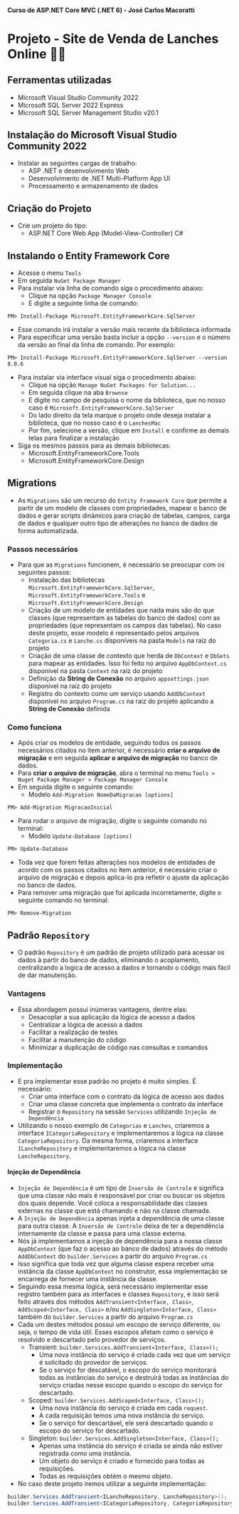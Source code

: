 #### Curso de ASP.NET Core MVC (.NET 6) - José Carlos Macoratti

# Projeto - Site de Venda de Lanches Online 🍔🍟

## Ferramentas utilizadas
- Microsoft Visual Studio Community 2022
- Microsoft SQL Server 2022 Express
- Microsoft SQL Server Management Studio v20.1

## Instalação do Microsoft Visual Studio Community 2022
- Instalar as seguintes cargas de trabalho:
  - ASP .NET e desenvolvimento Web
  - Desenvolvimento de .NET Multi-Platform App UI
  - Processamento e armazenamento de dados

## Criação do Projeto
- Crie um projeto do tipo:
  - ASP.NET Core Web App (Model-View-Controller) C#

## Instalando o Entity Framework Core
- Acesse o menu `Tools`
- Em seguida `NuGet Package Manager`
- Para instalar via linha de comando siga o procedimento abaixo:
  - Clique na opção `Package Manager Console`
  - E digite a seguinte linha de comando:
```
PM> Install-Package Microsoft.EntityFrameworkCore.SqlServer
```
  - Esse comando irá instalar a versão mais recente da biblioteca informada
  - Para especificar uma versão basta incluir a opção `--version` e o número da versão ao final da linha de comando. Por exemplo:
```
PM> Install-Package Microsoft.EntityFrameworkCore.SqlServer --version 8.0.6
```
- Para instalar via interface visual siga o procedimento abaixo:
  - Clique na opção `Manage NuGet Packages for Solution...`
  - Em seguida clique na aba `Brownse`
  - E digite no campo de pesquisa o nome da biblioteca, que no nosso caso é `Microsoft.EntityFrameworkCore.SqlServer`
  - Do lado direito da tela marque o projeto onde deseja instalar a biblioteca, que no nosso caso é o `LanchesMac`
  - Por fim, selecione a versão, clique em `Install` e confirme as demais telas para finalizar a instalação
- Siga os mesmos passos para as demais bibliotecas:
  - Microsoft.EntityFrameworkCore.Tools
  - Microsoft.EntityFrameworkCore.Design

## Migrations
- As `Migrations` são um recurso do `Entity Framework Core` que permite a partir de um modelo de classes com propriedades, mapear o banco de dados e gerar scripts dinâmicos para criação de tabelas, campos, carga de dados e qualquer outro tipo de alterações no banco de dados de forma automatizada.

### Passos necessários
- Para que as `Migrations` funcionem, é necessário se preocupar com os seguintes passos:
  - Instalação das bibliotecas `Microsoft.EntityFrameworkCore.SqlServer`, `Microsoft.EntityFrameworkCore.Tools` e `Microsoft.EntityFrameworkCore.Design`
  - Criação de um modelo de entidades que nada mais são do que classes (que representam as tabelas do banco de dados) com as propriedades (que representam os campos das tabelas). No caso deste projeto, esse modelo é representado pelos arquivos `Categoria.cs` e `Lanche.cs` disponíveis na pasta `Models` na raiz do projeto
  - Criação de uma classe de contexto que herda de `DbContext` e `DbSets` para mapear as entidades. Isso foi feito no arquivo `AppDbContext.cs` disponível na pasta `Context` na raiz do projeto
  - Definição da **String de Conexão** no arquivo `appsettings.json` disponível na raiz do projeto
  - Registro do contexto como um serviço usando `AddDbContext` disponível no arquivo `Program.cs` na raiz do projeto aplicando a **String de Conexão** definida

### Como funciona
- Após criar os modelos de entidade, seguindo todos os passos necessários citados no item anterior, é necessário **criar o arquivo de migração** e em seguida **aplicar o arquivo de migração** no banco de dados.
- Para **criar o arquivo de migração**, abra o terminal no menu `Tools > Nuget Package Manager > Package Manager Console`
- Em seguida digite o seguinte comando:
  - Modelo `Add-Migration NomeDaMigracao [options]`
```
PM> Add-Migration MigracaoInicial
```
- Para rodar o arquivo de migração, digite o seguinte comando no terminal:
  - Modelo `Update-Database [options]`
```
PM> Update-Database
```
- Toda vez que forem feitas alterações nos modelos de entidades de acordo com os passos citados no item anterior, é necessário criar o arquivo de migração e depois aplica-lo pra refletir o ajuste da aplicação no banco de dados.
- Para remover uma migração que foi aplicada incorretamente, digite o seguinte comando no terminal:
```
PM> Remove-Migration
```

## Padrão `Repository`
- O padrão `Repository` é um padrão de projeto utilizado para acessar os dados à partir do banco de dados, eliminando o acoplamento, centralizando a logica de acesso a dados e tornando o código mais fácil de dar manutenção.

### Vantagens
- Essa abordagem possui inúmeras vantagens, dentre elas:
  - Desacoplar a sua aplicação da lógica de acesso a dados
  - Centralizar a lógica de acesso a dados
  - Facilitar a realização de testes
  - Facilitar a manutenção do código
  - Minimizar a duplicação de código nas consultas e comandos

### Implementação
- E pra implementar esse padrão no projeto é muito simples. É necessário:
  - Criar uma interface com o contrato da lógica de acesso aos dados
  - Criar uma classe concreta que implementa o contrato da interface
  - Registrar o `Repository` na sessão `Services` utilizando `Injeção de Dependência`
- Utilizando o nosso exemplo de `Categorias` e `Lanches`, criaremos a interface `ICategoriaRepository` e implementaremos a lógica na classe `CategoriaRepository`. Da mesma forma, criaremos a interface `ILancheRepository` e implementaremos a lógica na classe `LancheRepository`.

#### Injeção de Dependência
- `Injeção de Dependência` é um tipo de `Inversão de Controle` e significa que uma classe não mais é responsável por criar ou buscar os objetos dos quais depende. Você coloca a responsabilidade das classes externas na classe que está chamando e não na classe chamada.
- A `Injeção de Dependência` apenas injeta a dependência de uma classe para outra classe. A `Inversão de Controle` deixa de ter a dependência internamente da classe e passa para uma classe externa.
- Nós já implementamos a injeção de dependência para a nossa classe `AppDbContext` (que faz o acesso ao banco de dados) através do método `AddDbContext` do `builder.Services` a partir do arquivo `Program.cs`
- Isso significa que toda vez que alguma classe espera receber uma instância da classe `AppDbContext` no construtor, essa implementação se encarrega de fornecer uma instância da classe.
- Seguindo essa mesma lógica, será necessário implementar esse registro também para as interfaces e classes `Repository`, e isso será feito através dos métodos `AddTransient<Interface, Class>`, `AddScoped<Interface, Class>` e/ou `AddSingleton<Interface, Class>` também do `builder.Services` a partir do arquivo `Program.cs`
- Cada um destes métodos possui um escopo de serviço diferente, ou seja, o tempo de vida útil. Esses escopos afetam como o serviço é resolvido e descartado pelo provedor de serviços.
  - Transient: `builder.Services.AddTransient<Interface, Class>();`
    - Uma nova instância do serviço é criada cada vez que um serviço é solicitado do provedor de serviços.
    - Se o serviço for descatável, o escopo do serviço monitorará todas as instâncias do serviço e destruirá todas as instâncias do serviço criadas nesse escopo quando o escopo do serviço for descartado.
  - Scoped: `builder.Services.AddScoped<Interface, Class>();`
    - Uma nova instância do serviço é criada em cada `request`.
    - A cada requisição temos uma nova instância do serviço.
    - Se o serviço for descartável, ele será descartado quando o escopo do serviço for descartado.
  - Singleton: `builder.Services.AddSingleton<Interface, Class>();`
    - Apenas uma instância do serviço é criada se ainda não estiver registrada como uma instância.
    - Um objeto do serviço é criado e fornecido para todas as requisições.
    - Todas as requisições obtém o mesmo objeto.
- No caso deste projeto iremos utilizar a seguinte implementação:
```cs
builder.Services.AddTransient<ILancheRepository, LancheRepository>();
builder.Services.AddTransient<ICategoriaRepository, CategoriaRepository>();
```
